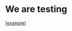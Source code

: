 # We are testing 

[[example]]

[//begin]: # "Autogenerated link references for markdown compatibility"
[example]: example "An example Page"
[//end]: # "Autogenerated link references"